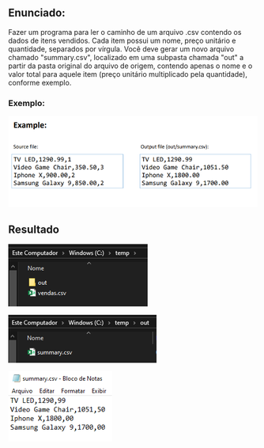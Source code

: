 ## Enunciado:

Fazer um programa para ler o caminho de um arquivo .csv
contendo os dados de itens vendidos. Cada item possui um
nome, preço unitário e quantidade, separados por vírgula. Você
deve gerar um novo arquivo chamado "summary.csv", localizado
em uma subpasta chamada "out" a partir da pasta original do
arquivo de origem, contendo apenas o nome e o valor total para
aquele item (preço unitário multiplicado pela quantidade),
conforme exemplo.

### Exemplo:

![img_3.png](img_3.png)

## Resultado

![img.png](img.png)

![img_1.png](img_1.png)

![img_2.png](img_2.png)